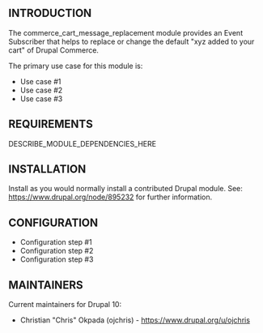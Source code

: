 ## INTRODUCTION

The commerce_cart_message_replacement module provides an Event Subscriber that helps to replace or change the default "xyz added to your cart" of Drupal Commerce.

The primary use case for this module is:

- Use case #1
- Use case #2
- Use case #3

## REQUIREMENTS

DESCRIBE_MODULE_DEPENDENCIES_HERE

## INSTALLATION

Install as you would normally install a contributed Drupal module.
See: https://www.drupal.org/node/895232 for further information.

## CONFIGURATION
- Configuration step #1
- Configuration step #2
- Configuration step #3

## MAINTAINERS

Current maintainers for Drupal 10:

- Christian "Chris" Okpada (ojchris) - https://www.drupal.org/u/ojchris

